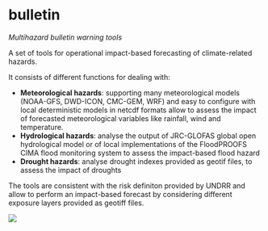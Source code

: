 # bulletin
*Multihazard bulletin warning tools*

A set of tools for operational impact-based forecasting of climate-related hazards.


It consists of different functions for dealing with:
- **Meteorological hazards**: supporting many meteorological models (NOAA-GFS, DWD-ICON, CMC-GEM, WRF) and easy to configure with local deterministic models in netcdf formats allow to assess the impact of forecasted meteorological variables like rainfall, wind and temperature.
- **Hydrological hazards**: analyse the output of JRC-GLOFAS global open hydrological model or of local implementations of the FloodPROOFS CIMA flood monitoring system to assess the impact-based flood hazard
- **Drought hazards**: analyse drought indexes provided as geotif files, to assess the impact of droughts

The tools are consistent with the risk definiton provided by UNDRR and allow to perform an impact-based forecast by considering different exposure layers provided as geotiff files.

![](/home/andrea/Pictures/Screenshots/IBF_CIMA.png)